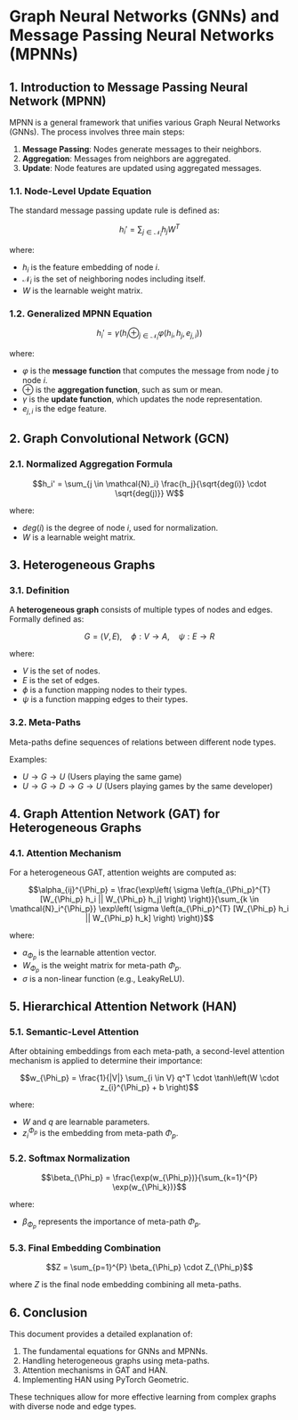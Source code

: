 # Graph Neural Networks (GNNs) and Message Passing Neural Networks (MPNNs)

## 1. Introduction to Message Passing Neural Network (MPNN)

MPNN is a general framework that unifies various Graph Neural Networks (GNNs). The process involves three main steps:

1. **Message Passing**: Nodes generate messages to their neighbors.
2. **Aggregation**: Messages from neighbors are aggregated.
3. **Update**: Node features are updated using aggregated messages.

### 1.1. Node-Level Update Equation
The standard message passing update rule is defined as:

```math
h_i' = \sum_{j \in \mathcal{N}_i} h_j W^T
```

where:
- $h_i$ is the feature embedding of node $i$.
- $\mathcal{N}_i$ is the set of neighboring nodes including itself.
- $W$ is the learnable weight matrix.

### 1.2. Generalized MPNN Equation

```math
h_i' = \gamma \left( h_i \oplus_{j \in \mathcal{N}_i} \varphi(h_i, h_j, e_{j,i}) \right)
```

where:
- $\varphi$ is the **message function** that computes the message from node $j$ to node $i$.
- $\oplus$ is the **aggregation function**, such as sum or mean.
- $\gamma$ is the **update function**, which updates the node representation.
- $e_{j,i}$ is the edge feature.

## 2. Graph Convolutional Network (GCN)

### 2.1. Normalized Aggregation Formula

```math
h_i' = \sum_{j \in \mathcal{N}_i} \frac{h_j}{\sqrt{deg(i)} \cdot \sqrt{deg(j)}} W
```

where:
- $deg(i)$ is the degree of node $i$, used for normalization.
- $W$ is a learnable weight matrix.

## 3. Heterogeneous Graphs

### 3.1. Definition
A **heterogeneous graph** consists of multiple types of nodes and edges. Formally defined as:

```math
G = (V, E), \quad \phi: V \to A, \quad \psi: E \to R
```

where:
- $V$ is the set of nodes.
- $E$ is the set of edges.
- $\phi$ is a function mapping nodes to their types.
- $\psi$ is a function mapping edges to their types.

### 3.2. Meta-Paths
Meta-paths define sequences of relations between different node types.

Examples:
- $U \to G \to U$ (Users playing the same game)
- $U \to G \to D \to G \to U$ (Users playing games by the same developer)

## 4. Graph Attention Network (GAT) for Heterogeneous Graphs

### 4.1. Attention Mechanism
For a heterogeneous GAT, attention weights are computed as:

```math
\alpha_{ij}^{\Phi_p} = \frac{\exp\left( \sigma \left(a_{\Phi_p}^{T} [W_{\Phi_p} h_i || W_{\Phi_p} h_j] \right) \right)}{\sum_{k \in \mathcal{N}_i^{\Phi_p}} \exp\left( \sigma \left(a_{\Phi_p}^{T} [W_{\Phi_p} h_i || W_{\Phi_p} h_k] \right) \right)}
```

where:
- $a_{\Phi_p}$ is the learnable attention vector.
- $W_{\Phi_p}$ is the weight matrix for meta-path $\Phi_p$.
- $\sigma$ is a non-linear function (e.g., LeakyReLU).

## 5. Hierarchical Attention Network (HAN)

### 5.1. Semantic-Level Attention

After obtaining embeddings from each meta-path, a second-level attention mechanism is applied to determine their importance:

```math
w_{\Phi_p} = \frac{1}{|V|} \sum_{i \in V} q^T \cdot \tanh\left(W \cdot z_{i}^{\Phi_p} + b \right)
```

where:
- $W$ and $q$ are learnable parameters.
- $z_{i}^{\Phi_p}$ is the embedding from meta-path $\Phi_p$.

### 5.2. Softmax Normalization

```math
\beta_{\Phi_p} = \frac{\exp(w_{\Phi_p})}{\sum_{k=1}^{P} \exp(w_{\Phi_k})}
```

where:
- $\beta_{\Phi_p}$ represents the importance of meta-path $\Phi_p$.

### 5.3. Final Embedding Combination

```math
Z = \sum_{p=1}^{P} \beta_{\Phi_p} \cdot Z_{\Phi_p}
```

where $Z$ is the final node embedding combining all meta-paths.

## 6. Conclusion
This document provides a detailed explanation of:
1. The fundamental equations for GNNs and MPNNs.
2. Handling heterogeneous graphs using meta-paths.
3. Attention mechanisms in GAT and HAN.
4. Implementing HAN using PyTorch Geometric.

These techniques allow for more effective learning from complex graphs with diverse node and edge types.
